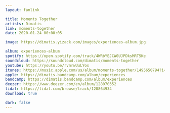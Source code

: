 ```yaml
---
layout: fanlink

title: Moments Together
artists: Dimatis
link: moments-together
date: 2020-01-24 00:00:05

image: https://dimatis.yizack.com/images/experiences-album.jpg

album: experiences-album
spotify: https://open.spotify.com/track/4WRbYEJCW0UJPDksMRT5Ke
soundcloud: https://soundcloud.com/dimatis/moments-together
youtube: https://youtu.be/rvnrwUuLYos
itunes: https://music.apple.com/us/album/moments-together/1495650794?i=1495650798&app=itunes
apple: https://dimatis.bandcamp.com/album/experiences
bandcamp: https://dimatis.bandcamp.com/album/experiences
deezer: https://www.deezer.com/en/album/128070352
tidal: https://tidal.com/browse/track/128864934
download: true

dark: false
---
```

